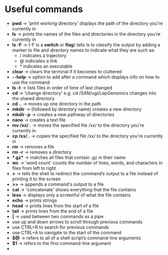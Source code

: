 # Useful commands

- **pwd** &#8594; 'print working directory' displays the path of the directory you're currently in
- **ls** &#8594; prints the names of the files and directories in the directory you're currently in
- **ls -F** &#8594; (-F is a **switch** or **flag**) tells ls to classify the output by adding a marker to file and directory names to indicate what they are such as:
    - / indicates a trajectory
    - @ indiciates a link
    - \* indicates an executable
- **clear** &#8594; clears the terminal if it becomes to cluttered
- **--help** &#8594; option to add after a command which displays info on how to use the command
- **ls -t** &#8594; lists files in order of time of last changed
- **cd** &#8594; 'change directory' e.g. cd /SAN/ugi/LepGenomics changes into the shared directory
- **cd ..** &#8594; moves up one directory in the path
- **mkdir** &#8594; (followed by directory name) creates a new directory
- **mkdir -p** &#8594; creates a new pathway of directories
- **nano** &#8594; creates a text file
- **mv /xx/ .** &#8594; moves the specified file /xx/ to the directory you're currently in
- **cp /xx/ .** &#8594; copies the specified file /xx/ to the directory you're currently in
- **rm** &#8594; removes a file
- **rm -r** &#8594; removes a directory
- **\*.gz\*** &#8594; matches all files that contain .gz in their name
- **wc** &#8594; 'word count' counts the number of lines, words, and characters in files from left to right
- **>** &#8594; tells the shell to redirect the command’s output to a file instead of printing it to the screen
- **>>** &#8594; appends a command's output to a file
- **cat** &#8594; 'concatenate' shows everything that the file contains
- **less** &#8594; displays only a screenful of what the file contains
- **echo** &#8594; prints strings
- **head** &#8594; prints lines from the start of a file
- **tail** &#8594; prints lines from the end of a file
- **|** &#8594; used between two commands as a pipe
- use up and down arrows to scroll through previous commands
- use CTRL+R to search for previous commands
- use CTRL+A to navigate to the start of the command
- **$@** &#8594; refers to all of a shell script’s command-line arguments
- **$1** &#8594; refers to the first command-line argument
- 


